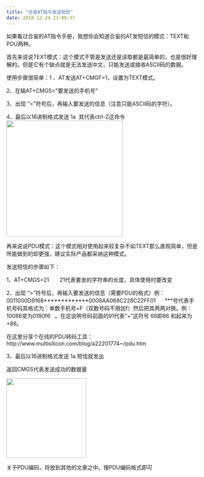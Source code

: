```yaml
---
title: "合宙AT指令发送短信"
date: 2018-12-24 23:09:37
---
```


<p>如果看过合宙的AT指令手册，我想你会知道合宙的AT发短信的模式：TEXT和PDU两种。</p><p>首先来说说TEXT模式：这个模式不管是发送还是读取都是最简单的，也是很好理解的。但是它有个缺点就是无法发送中文，只能发送或接收ASCII码的数据。</p><p>使用步骤很简单：1 、AT发送AT+CMGF=1，设置为TEXT模式。</p><p>2、在输AT+CMGS="要发送的手机号"&nbsp;</p><p>3、出现 “&gt;”符号后，再输入要发送的信息（注意只能ASCII码的字符）。</p><p>4、最后以16进制格式发送 1a&nbsp; 其代表ctrl-Z这命令<img src="http://oldask.openluat.com/image/show/attachments-2018-12-2uUFpyuo5c20f0783ecff.png" class="img-responsive" style="width: 303.5px;"></p><p>再来说说PDU模式：这个模式相对使用起来较复杂不如TEXT那么直观简单，但是所能做到的却更强，建议实际产品都采纳这种模式。</p><p>发送短信的步骤如下：</p><p>1、AT+CMGS=21 &nbsp; &nbsp; &nbsp; 21代表要发的字符串的长度，具体使用时要改变</p><p>2、出现 “&gt;”符号后，再输入要发送的信息（需要PDU的格式）例：0011000D9168*************0008AA068C228C22FF01&nbsp; &nbsp; &nbsp; ***号代表手机号码其格式为：单数手机号+F（双数号码不用加f）然后把其两两对换。例：10086变为0180f6&nbsp; &nbsp;。在这说明号码前面的91代表“+”这符号 68即86 和起来为+86。</p><p>在这里分享个在线的PDU转码工具：http://www.multisilicon.com/blog/a22201774~/pdu.htm</p><p>3、最后以16进制格式发送 1a 短信就发出</p><p>返回CMGS代表发送成功的数据量</p><p><img src="http://oldask.openluat.com/image/show/attachments-2018-12-hbcAx58G5c20f5a0006d5.png" class="img-responsive" style="width: 207.5px;"></p><p>关于PDU编码，将放到其他的文章之中。搜PDU编码格式即可</p>